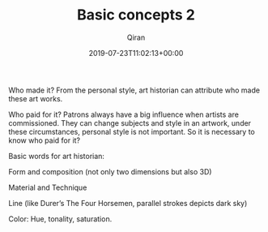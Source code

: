 ﻿---
title: Basic concepts 2
author: Qiran
type: post
date: 2019-07-23T11:02:13+00:00
aliases: ["/basic-concepts-2/"]
categories:
  - Art through the Ages

---
Who made it? From the personal style, art historian can attribute who made these art works.

Who paid for it? Patrons always have a big influence when artists are commissioned. They can change subjects and style in an artwork, under these circumstances, personal style is not important. So it is necessary to know who paid for it?

Basic words for art historian:

Form and composition (not only two dimensions but also 3D)

Material and Technique

Line (like Durer&#8217;s The Four Horsemen, parallel strokes depicts dark sky)

Color: Hue, tonality, saturation.
